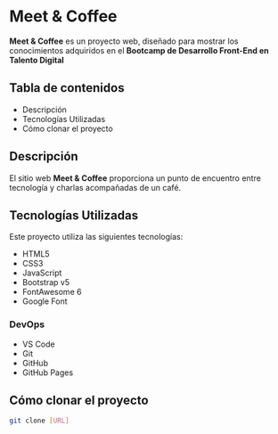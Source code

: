 # Meet & Coffee

**Meet & Coffee** es un proyecto web, diseñado para mostrar los conocimientos adquiridos en el **Bootcamp de Desarrollo Front-End en Talento Digital**

## Tabla de contenidos
- Descripción
- Tecnologías Utilizadas
- Cómo clonar el proyecto

## Descripción
El sitio web **Meet & Coffee** proporciona un punto de encuentro entre tecnología y charlas acompañadas de un café.

## Tecnologías Utilizadas
<!--HTML-->
Este proyecto utiliza las siguientes tecnologías:
- HTML5
- CSS3
- JavaScript
- Bootstrap v5
- FontAwesome 6
- Google Font

### DevOps
- VS Code
- Git
- GitHub
- GitHub Pages

## Cómo clonar el proyecto
```bash
git clone [URL]
```